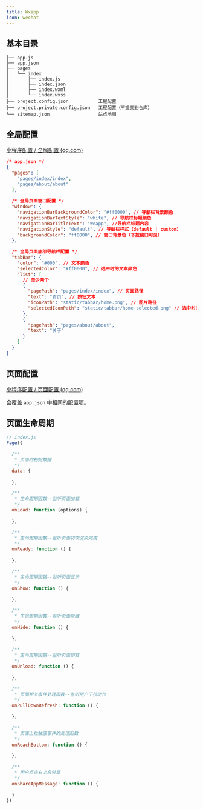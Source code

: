 ```yaml
---
title: Wxapp
icon: wechat
---
```


## 基本目录

```
├── app.js
├── app.json
├── pages
│   └── index
│       ├── index.js
│       ├── index.json
│       ├── index.wxml
│       └── index.wxss
├── project.config.json           工程配置
├── project.private.config.json   工程配置（不提交到仓库）
└── sitemap.json                  站点地图
```

## 全局配置

[小程序配置 / 全局配置 (qq.com)](https://developers.weixin.qq.com/miniprogram/dev/reference/configuration/app.html)

```json
/* app.json */
{
  "pages": [
    "pages/index/index",
    "pages/about/about"
  ],
  
  /* 全局页面窗口配置 */
  "window": {
    "navigationBarBackgroundColor": "#ff0000", // 导航栏背景颜色
    "navigationBarTextStyle": "white", // 导航栏标题颜色
    "navigationBarTitleText": "Weapp", //导航栏标题内容
    "navigationStyle": "default", // 导航栏样式（default | custom）
    "backgroundColor": "ff0000", // 窗口背景色（下拉窗口可见）
  },
  
  /* 全局页面底部导航栏配置 */
  "tabBar": {
    "color": "#000", // 文本颜色
    "selectedColor": "#ff0000", // 选中时的文本颜色
    "list": [
      // 至少两个
      {
        "pagePath": "pages/index/index", // 页面路径
        "text": "首页", // 按钮文本
        "iconPath": "static/tabbar/home.png", // 图片路径
        "selectedIconPath": "static/tabbar/home-selected.png" // 选中时的图片路径
      },
      {
        "pagePath": "pages/about/about",
        "text": "关于"
      }
    ]
  }
}
```

## 页面配置

[小程序配置 / 页面配置 (qq.com)](https://developers.weixin.qq.com/miniprogram/dev/reference/configuration/page.html)

会覆盖 `app.json` 中相同的配置项。

## 页面生命周期

```js
// index.js
Page({

  /**
   * 页面的初始数据
   */
  data: {
    
  },

  /**
   * 生命周期函数--监听页面加载
   */
  onLoad: function (options) {
    
  },

  /**
   * 生命周期函数--监听页面初次渲染完成
   */
  onReady: function () {
    
  },

  /**
   * 生命周期函数--监听页面显示
   */
  onShow: function () {
    
  },

  /**
   * 生命周期函数--监听页面隐藏
   */
  onHide: function () {
    
  },

  /**
   * 生命周期函数--监听页面卸载
   */
  onUnload: function () {
    
  },

  /**
   * 页面相关事件处理函数--监听用户下拉动作
   */
  onPullDownRefresh: function () {
    
  },

  /**
   * 页面上拉触底事件的处理函数
   */
  onReachBottom: function () {
    
  },

  /**
   * 用户点击右上角分享
   */
  onShareAppMessage: function () {
    
  }
})
```
